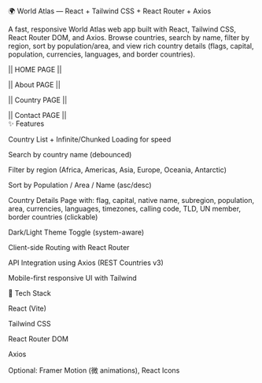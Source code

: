 🌍 World Atlas — React + Tailwind CSS + React Router + Axios

A fast, responsive World Atlas web app built with React, Tailwind CSS, React Router DOM, and Axios. Browse countries, search by name, filter by region, sort by population/area, and view rich country details (flags, capital, population, currencies, languages, and border countries).

|| HOME PAGE ||
<img src="https://blogger.googleusercontent.com/img/b/R29vZ2xl/AVvXsEh2hZH40WmOUqZ_Fp-5TKOUry1d8pSPDuRbHXaeGtLAcIhRes4ZKaVQ4duyz44m0Vd9Rp5j9kdhztbUUHC_U5_chx5tJjuSxY3FDFCXlq0_g9Wt1-sOIeYM970KcXRHPKC_CuYhxL3ztm437MvIvURv3Lp-BYku-T1Cg7fcWdploxaCVQSLOvFRCVd9Wt1o/s1771/Screenshot%202025-08-30%20072853.png" alt=""> <br/>

|| About PAGE ||
<img src="https://blogger.googleusercontent.com/img/b/R29vZ2xl/AVvXsEjnxeUGPfbEKriRa8gD6dlDPEN-cOQnkaGV3a_9OOBsnXdb16U-MJUNeszyEK_uxOdv1NHinAMWg7yBnreUdll_DPClVfLSu_QGWmuukWm6XVoCRp1-ymVP3t5wv_aWia0GGYAWNSjnKssbHdobftH-v6JMd9ZI7i2YWoxa6w47fsNDlD7QWWN0h5nYABUC/s1819/Screenshot%202025-08-30%20072908.png" alt=""> <br/>

|| Country PAGE ||
<img src="https://blogger.googleusercontent.com/img/b/R29vZ2xl/AVvXsEiGr-LNWcDrY_ryPIPq5T-4xaW4Y1m9xCH2aGJYNAFqh-h_L2Nyy1Rx4odFtEnt3lU-5NxPjAhhJuQGcvVhQ1zSpOrZivVE6-U2w0aALpdoBa64NUMad_iNmNhFPN8u_wJJtk1OvtHASgrtIHrP3LU-tua7TOR957gmxCgh05-JYIGVfcOsW1T2q4hZDMSL/s1808/Screenshot%202025-08-30%20072920.png" alt=""> <br/>

|| Contact PAGE ||
<img src="https://blogger.googleusercontent.com/img/b/R29vZ2xl/AVvXsEjAT43pv1pSM6hLcdZrVhn_iQg3_B3bDsReNy724a4aWH03mi-b7c73MUoV_nhhRD9j8gGwCJ-k7Tc_uo9rdi-KNJvsE4SP9sqNBcKuFG1_DAuKN3_hFBTBoDxhMTd9NF8XkqUVpYEEKXxbt3XwgZC26utgHy9X-2S4W0x4ee9ltNxupWYDz08PRfUHtJct/s1772/Screenshot%202025-08-30%20072932.png" alt=""> <br/>
✨ Features

Country List + Infinite/Chunked Loading for speed

Search by country name (debounced)

Filter by region (Africa, Americas, Asia, Europe, Oceania, Antarctic)

Sort by Population / Area / Name (asc/desc)

Country Details Page with: flag, capital, native name, subregion, population, area, currencies, languages, timezones, calling code, TLD, UN member, border countries (clickable)

Dark/Light Theme Toggle (system-aware)

Client-side Routing with React Router

API Integration using Axios (REST Countries v3)

Mobile-first responsive UI with Tailwind

🧱 Tech Stack

React (Vite)

Tailwind CSS

React Router DOM

Axios

Optional: Framer Motion (微 animations), React Icons
